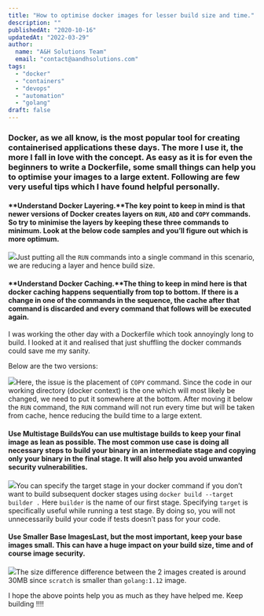 ```yaml
---
title: "How to optimise docker images for lesser build size and time."
description: ""
publishedAt: "2020-10-16"
updatedAt: "2022-03-29"
author:
  name: "A&H Solutions Team"
  email: "contact@aandhsolutions.com"
tags:
  - "docker"
  - "containers"
  - "devops"
  - "automation"
  - "golang"
draft: false
---
```


### Docker, as we all know, is the most popular tool for creating containerised applications these days. The more I use it, the more I fall in love with the concept. As easy as it is for even the beginners to write a Dockerfile, some small things can help you to optimise your images to a large extent. Following are few very useful tips which I have found helpful personally.

#### **Understand Docker Layering.**The key point to keep in mind is that newer versions of Docker creates layers on `RUN`, `ADD` and `COPY` commands. So try to minimise the layers by keeping these three commands to minimum. Look at the below code samples and you’ll figure out which is more optimum.

![](https://cdn-images-1.medium.com/max/1200/1*0pnRn_E-js3KtefQ9XRV_A.png)Just putting all the `RUN` commands into a single command in this scenario, we are reducing a layer and hence build size.

#### **Understand Docker Caching.**The thing to keep in mind here is that docker caching happens sequentially from top to bottom. If there is a change in one of the commands in the sequence, the cache after that command is discarded and every command that follows will be executed again.

I was working the other day with a Dockerfile which took annoyingly long to build. I looked at it and realised that just shuffling the docker commands could save me my sanity.

Below are the two versions:

![](https://cdn-images-1.medium.com/max/1200/1*hYmxJVg7VXYF0lvDwSN4gw.png)Here, the issue is the placement of `COPY` command. Since the code in our working directory (docker context) is the one which will most likely be changed, we need to put it somewhere at the bottom. After moving it below the `RUN` command, the `RUN` command will not run every time but will be taken from cache, hence reducing the build time to a large extent.

#### **Use Multistage Builds**You can use multistage builds to keep your final image as lean as possible. The most common use case is doing all necessary steps to build your binary in an intermediate stage and copying only your binary in the final stage. It will also help you avoid unwanted security vulnerabilities.

![](https://cdn-images-1.medium.com/max/1200/1*30I6G3sttfdTpUCIFwOAlw.png)You can specify the target stage in your docker command if you don’t want to build subsequent docker stages using `docker build --target builder .` Here `builder` is the name of our first stage. Specifying `target` is specifically useful while running a test stage. By doing so, you will not unnecessarily build your code if tests doesn’t pass for your code.

#### Use Smaller Base ImagesLast, but the most important, keep your base images small. This can have a huge impact on your build size, time and of course image security.

![](https://cdn-images-1.medium.com/max/1200/1*3qCkKTifzkXO1c1p-Jwhag.png)The size difference difference between the 2 images created is around 30MB since `scratch` is smaller than `golang:1.12` image.

I hope the above points help you as much as they have helped me. Keep building !!!!
